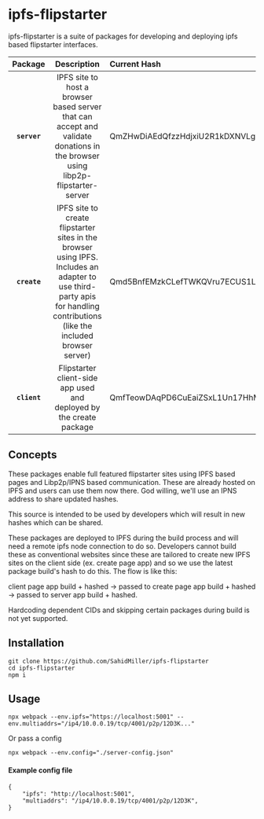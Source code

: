 # ipfs-flipstarter

ipfs-flipstarter is a suite of packages for developing and deploying ipfs based flipstarter interfaces.

|Package|Description|Current Hash|
|:--:|:----------:|:----|
|**`server`**| IPFS site to host a browser based server that can accept and validate donations in the browser using libp2p-flipstarter-server | QmZHwDiAEdQfzzHdjxiU2R1kDXNVLgzYMUy6e8tt3Qo7YY |
|**`create`**| IPFS site to create flipstarter sites in the browser using IPFS. Includes an adapter to use third-party apis for handling contributions (like the included browser server) | Qmd5BnfEMzkCLefTWKQVru7ECUS1LwvpqBVD6tTPg2JFLm |
|**`client`**| Flipstarter client-side app used and deployed by the create package | QmfTeowDAqPD6CuEaiZSxL1Un17HhMWbCTbwrmoTZ4two3 |

## Concepts

These packages enable full featured flipstarter sites using IPFS based pages and Libp2p/IPNS based communication. These are already hosted on IPFS and users can use them now there. God willing, we'll use an IPNS address to share updated hashes. 

This source is intended to be used by developers which will result in new hashes which can be shared.

These packages are deployed to IPFS during the build process and will need a remote ipfs node connection to do so. Developers cannot build these as conventional websites since these are tailored to create new IPFS sites on the client side (ex. create page app) and so we use the latest package build's hash to do this. The flow is like this:

client page app build + hashed -> passed to create page app build + hashed -> passed to server app build + hashed.

Hardcoding dependent CIDs and skipping certain packages during build is not yet supported.

## Installation

```
git clone https://github.com/SahidMiller/ipfs-flipstarter
cd ipfs-flipstarter 
npm i
```

## Usage

```
npx webpack --env.ipfs="https://localhost:5001" --env.multiaddrs="/ip4/10.0.0.19/tcp/4001/p2p/12D3K..."
```

Or pass a config
```
npx webpack --env.config="./server-config.json"
```

#### Example config file

```
{
	"ipfs": "http://localhost:5001",
	"multiaddrs": "/ip4/10.0.0.19/tcp/4001/p2p/12D3K",
}
```
